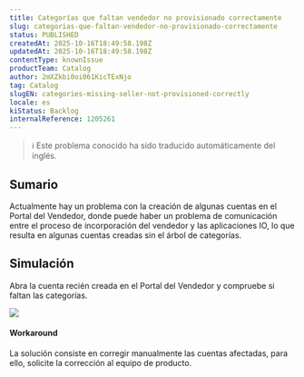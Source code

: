 ```yaml
---
title: Categorías que faltan vendedor no provisionado correctamente
slug: categorias-que-faltan-vendedor-no-provisionado-correctamente
status: PUBLISHED
createdAt: 2025-10-16T18:49:58.198Z
updatedAt: 2025-10-16T18:49:58.198Z
contentType: knownIssue
productTeam: Catalog
author: 2mXZkbi0oi061KicTExNjo
tag: Catalog
slugEN: categories-missing-seller-not-provisioned-correctly
locale: es
kiStatus: Backlog
internalReference: 1205261
---
```


>ℹ️ Este problema conocido ha sido traducido automáticamente del inglés.

## Sumario


Actualmente hay un problema con la creación de algunas cuentas en el Portal del Vendedor, donde puede haber un problema de comunicación entre el proceso de incorporación del vendedor y las aplicaciones IO, lo que resulta en algunas cuentas creadas sin el árbol de categorías.

## Simulación


Abra la cuenta recién creada en el Portal del Vendedor y compruebe si faltan las categorías.

 ![](https://vtexhelp.zendesk.com/attachments/token/bvkxO9YLbHCZ7h8ShvB9t9t9M/?name=image.png)


#### Workaround


La solución consiste en corregir manualmente las cuentas afectadas, para ello, solicite la corrección al equipo de producto.



